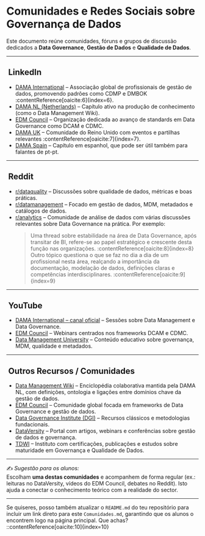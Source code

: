 # ​ Comunidades e Redes Sociais sobre Governança de Dados

Este documento reúne comunidades, fóruns e grupos de discussão dedicados a **Data Governance**, **Gestão de Dados** e **Qualidade de Dados**.

---

## ​ LinkedIn
- [DAMA International](https://www.linkedin.com/company/dama-international/) – Associação global de profissionais de gestão de dados, promovendo padrões como CDMP e DMBOK :contentReference[oaicite:6]{index=6}.  
- [DAMA NL (Netherlands)](https://www.linkedin.com/company/dama-nl/) – Capítulo ativo na produção de conhecimento (como o Data Management Wiki).  
- [EDM Council](https://www.linkedin.com/company/edmcouncil/) – Organização dedicada ao avanço de standards em Data Governance como DCAM e CDMC.  
- [DAMA UK](https://www.linkedin.com/company/dama-uk-ltd) – Comunidade do Reino Unido com eventos e partilhas relevantes :contentReference[oaicite:7]{index=7}.  
- [DAMA Spain](https://www.linkedin.com/company/dama-spain/) – Capítulo em espanhol, que pode ser útil também para falantes de pt-pt.

---

## ​ Reddit
- [r/dataquality](https://www.reddit.com/r/dataquality/) – Discussões sobre qualidade de dados, métricas e boas práticas.  
- [r/datamanagement](https://www.reddit.com/r/datamanagement/) – Focado em gestão de dados, MDM, metadados e catálogos de dados.  
- [r/analytics](https://www.reddit.com/r/analytics/) – Comunidade de análise de dados com várias discussões relevantes sobre Data Governance na prática. Por exemplo:
  > Uma thread sobre estabilidade na área de Data Governance, após transitar de BI, refere-se ao papel estratégico e crescente desta função nas organizações. :contentReference[oaicite:8]{index=8}  
  > Outro tópico questiona o que se faz no dia a dia de um profissional nesta área, realçando a importância da documentação, modelação de dados, definições claras e competências interdisciplinares. :contentReference[oaicite:9]{index=9}  

---

## ​​ YouTube
- [DAMA International – canal oficial](https://www.youtube.com/@DAMAInternational) – Sessões sobre Data Management e Data Governance.  
- [EDM Council](https://www.youtube.com/@EDMCouncil) – Webinars centrados nos frameworks DCAM e CDMC.  
- [Data Management University](https://www.youtube.com/@DataManagementUniversity) – Conteúdo educativo sobre governança, MDM, qualidade e metadados.

---

## ​ Outros Recursos / Comunidades
- [Data Management Wiki](https://datamanagement.wiki/start) – Enciclopédia colaborativa mantida pela DAMA NL, com definições, ontologia e ligações entre domínios chave da gestão de dados.  
- [EDM Council](https://edmcouncil.org/) – Comunidade global focada em frameworks de Data Governance e gestão de dados.  
- [Data Governance Institute (DGI)](http://www.datagovernance.com/) – Recursos clássicos e metodologias fundacionais.  
- [DataVersity](https://www.dataversity.net/) – Portal com artigos, webinars e conferências sobre gestão de dados e governança.  
- [TDWI](https://tdwi.org/) – Instituto com certificações, publicações e estudos sobre maturidade em Governança e Qualidade de Dados.

---

✍️ *Sugestão para os alunos:*  
Escolham **uma destas comunidades** e acompanhem de forma regular (ex.: leituras no DataVersity, vídeos do EDM Council, debates no Reddit). Isto ajuda a conectar o conhecimento teórico com a realidade do sector.

---

Se quiseres, posso também atualizar o `README.md` do teu repositório para incluir um link direto para este `Comunidades.md`, garantindo que os alunos o encontrem logo na página principal. Que achas?
::contentReference[oaicite:10]{index=10}
